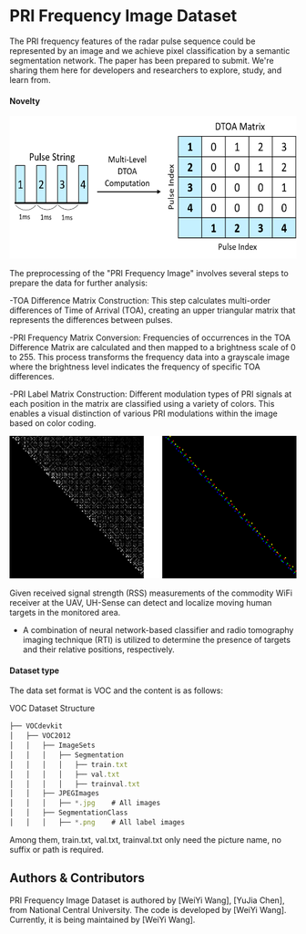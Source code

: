 # PRI Frequency Image Dataset

The PRI frequency features of the radar pulse sequence could be represented by an image and we achieve pixel classification by a semantic segmentation network. The paper has been prepared to submit.
We're sharing them here for developers and researchers to explore, study, and learn from.

#### Novelty  
<img src="Preview.png" width="600" height="250">

The preprocessing of the "PRI Frequency Image" involves several steps to prepare the data for further analysis:

-TOA Difference Matrix Construction: This step calculates multi-order differences of Time of Arrival (TOA), creating an upper triangular matrix that represents the differences between pulses.

-PRI Frequency Matrix Conversion: Frequencies of occurrences in the TOA Difference Matrix are calculated and then mapped to a brightness scale of 0 to 255. This process transforms the frequency data into a grayscale image where the brightness level indicates the frequency of specific TOA differences.

-PRI Label Matrix Construction: Different modulation types of PRI signals at each position in the matrix are classified using a variety of colors. This enables a visual distinction of various PRI modulations within the image based on color coding.


<img src="Preview2.png" width="600" height="250">

Given received signal strength (RSS) measurements of the commodity WiFi receiver at the UAV, UH-Sense can detect and localize moving human targets in the monitored area.
- A combination of neural network-based classifier and radio tomography imaging technique (RTI) is utilized to determine the presence of targets and their relative positions, respectively.

#### Dataset type
The data set format is VOC and the content is as follows:

VOC Dataset Structure

```javascript
├── VOCdevkit
│   ├── VOC2012
│   │   ├── ImageSets
│   │   │   ├── Segmentation
│   │   │   │   ├── train.txt
│   │   │   │   ├── val.txt
│   │   │   │   ├── trainval.txt
│   │   ├── JPEGImages
│   │   │   ├── *.jpg    # All images
│   │   ├── SegmentationClass
│   │   │   ├── *.png    # All label images
```

Among them, train.txt, val.txt, trainval.txt only need the picture name, no suffix or path is required.

## Authors & Contributors
PRI Frequency Image Dataset is authored by
[WeiYi Wang],
[YuJia Chen],
from National Central University.
The code is developed by
[WeiYi Wang].
Currently, it is being maintained by
[WeiYi Wang].
